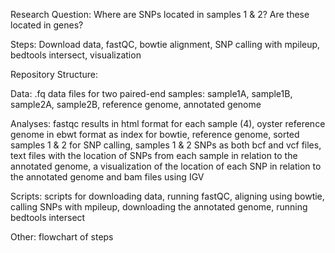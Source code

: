 
Research Question: Where are SNPs located in samples 1 & 2? Are these located in genes?

Steps: Download data, fastQC, bowtie alignment, SNP calling with mpileup, bedtools intersect, visualization

Repository Structure:

Data: .fq data files for two paired-end samples: sample1A, sample1B, sample2A, sample2B, reference genome, annotated genome

Analyses: fastqc results in html format for each sample (4), oyster reference genome in ebwt format as index for bowtie, reference genome, sorted samples 1 & 2 for SNP calling, samples 1 & 2 SNPs as both bcf and vcf files, text files with the location of SNPs from each sample in relation to the annotated genome, a visualization of the location of each SNP in relation to the annotated genome and bam files using IGV

Scripts: scripts for downloading data, running fastQC, aligning using bowtie, calling SNPs with mpileup, downloading the annotated genome, running bedtools intersect

Other: flowchart of steps 



